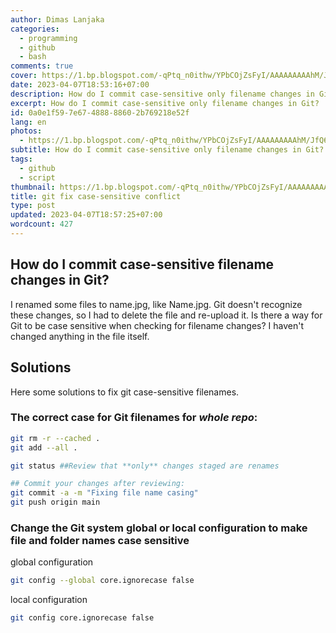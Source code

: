 ```yaml
---
author: Dimas Lanjaka
categories:
  - programming
  - github
  - bash
comments: true
cover: https://1.bp.blogspot.com/-qPtq_n0ithw/YPbCOjZsFyI/AAAAAAAAAhM/JfQ6R2yIcgYMlTZ9GhPaOgFEZ1rm0O0lACLcBGAsYHQ/s600/git-cli-commands.jpg
date: 2023-04-07T18:53:16+07:00
description: How do I commit case-sensitive only filename changes in Git?
excerpt: How do I commit case-sensitive only filename changes in Git?
id: 0a0e1f59-7e67-4888-8860-2b769218e52f
lang: en
photos:
  - https://1.bp.blogspot.com/-qPtq_n0ithw/YPbCOjZsFyI/AAAAAAAAAhM/JfQ6R2yIcgYMlTZ9GhPaOgFEZ1rm0O0lACLcBGAsYHQ/s600/git-cli-commands.jpg
subtitle: How do I commit case-sensitive only filename changes in Git?
tags:
  - github
  - script
thumbnail: https://1.bp.blogspot.com/-qPtq_n0ithw/YPbCOjZsFyI/AAAAAAAAAhM/JfQ6R2yIcgYMlTZ9GhPaOgFEZ1rm0O0lACLcBGAsYHQ/s600/git-cli-commands.jpg
title: git fix case-sensitive conflict
type: post
updated: 2023-04-07T18:57:25+07:00
wordcount: 427
---
```


## How do I commit case-sensitive filename changes in Git?

I renamed some files to name.jpg, like Name.jpg.
Git doesn't recognize these changes, so I had to delete the file and re-upload it.
Is there a way for Git to be case sensitive when checking for filename changes?
I haven't changed anything in the file itself.  

## Solutions
Here some solutions to fix git case-sensitive filenames.

### The correct case for Git filenames for *whole repo*:  

```bash
git rm -r --cached .
git add --all .

git status ##Review that **only** changes staged are renames

## Commit your changes after reviewing:
git commit -a -m "Fixing file name casing"
git push origin main
```

### Change the Git system global or local configuration to make file and folder names case sensitive 
global configuration
```bash
git config --global core.ignorecase false
```

local configuration
```bash
git config core.ignorecase false
```
